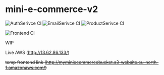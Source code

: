 # mini-e-commerce-v2
![AuthSerivce CI](https://github.com/deanfernandes/mini-e-commerce-v2/actions/workflows/authservice.yml/badge.svg)
![EmailSerivce CI](https://github.com/deanfernandes/mini-e-commerce-v2/actions/workflows/emailservice.yml/badge.svg)
![ProductSerivce CI](https://github.com/deanfernandes/mini-e-commerce-v2/actions/workflows/productservice.yml/badge.svg)

![Frontend CI](https://github.com/deanfernandes/mini-e-commerce-v2/actions/workflows/frontend.yml/badge.svg)

WIP

Live AWS (http://13.62.86.133/)

~~temp frontend link (http://myminiecommercebucket.s3-website.eu-north-1.amazonaws.com/)~~
